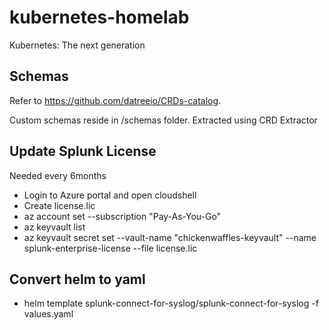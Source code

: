 # kubernetes-homelab
Kubernetes: The next generation

## Schemas

Refer to https://github.com/datreeio/CRDs-catalog.

Custom schemas reside in /schemas folder. Extracted using CRD Extractor

## Update Splunk License

Needed every 6months

* Login to Azure portal and open cloudshell
* Create license.lic
* az account set --subscription "Pay-As-You-Go"
* az keyvault list
* az keyvault secret set --vault-name "chickenwaffles-keyvault" --name splunk-enterprise-license --file license.lic

## Convert helm to yaml
* helm template splunk-connect-for-syslog/splunk-connect-for-syslog -f values.yaml
